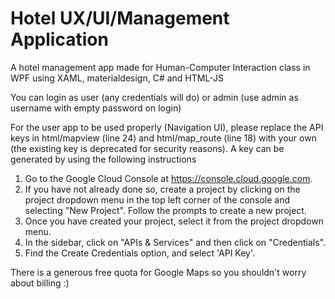 # Hotel UX/UI/Management Application
A hotel management app made for Human-Computer Interaction class in WPF using XAML, materialdesign, C# and HTML-JS

You can login as user (any credentials will do) or admin (use admin as username with empty password on login)

For the user app to be used properly (Navigation UI), please replace the API keys in html/mapview (line 24) and html/map_route (line 18) with your own (the existing key is deprecated for security reasons).
A key can be generated by using the following instructions 

1. Go to the Google Cloud Console at https://console.cloud.google.com.
2. If you have not already done so, create a project by clicking on the project dropdown menu in the top left corner of the console and selecting "New Project". Follow the prompts to create a new project.
3. Once you have created your project, select it from the project dropdown menu.
4. In the sidebar, click on "APIs & Services" and then click on "Credentials".
5. Find the Create Credentials option, and select 'API Key'.

There is a generous free quota for Google Maps so you shouldn't worry about billing :)
